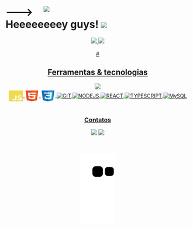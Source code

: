 
<img style="margin-top: 40px;" align="right" width="400" src="https://media.giphy.com/media/8l0jD8xJYFk3HD3bMW/giphy.gif">

# ---> Heeeeeeeey guys! <img src="https://media.giphy.com/media/f9jQLaKJJl6dL0AmmZ/giphy.gif" width="25">
<div align="center">
  <a href="https://github.com/Ronald0Freire">
  <img height="180em" src="https://github-readme-stats.vercel.app/api?username=Ronald0Freire&show_icons=true&theme=dracula&include_all_commits=true&count_private=true"/>
  <img height="180em" src="https://github-readme-stats.vercel.app/api/top-langs/?username=Ronald0Freire&layout=compact&langs_count=7&theme=dracula"/>
</div>
  

<div  align="center"> 
  <div style="display: inline_block"><br>
    # <h2>Ferramentas & tecnologias</h2> <img src="https://media.giphy.com/media/fvT2uzkzsSWmmkvl5g/giphy.gif" width="35"></br>
    
  <img align="center" alt="JS" height="30" width="40" src="https://raw.githubusercontent.com/devicons/devicon/master/icons/javascript/javascript-plain.svg">
  <img align="center" alt="HTML" height="30" width="40" src="https://raw.githubusercontent.com/devicons/devicon/master/icons/html5/html5-original.svg">
  <img align="center" alt="CSS" height="30" width="40" src="https://raw.githubusercontent.com/devicons/devicon/master/icons/css3/css3-original.svg">
  <img align="center" alt="GIT" height="30" width="40" src="https://icongr.am/devicon/git-original.svg?size=102&color=currentColor">
  <img align="center" alt="NODEJS" height="30" width="40" src="https://icongr.am/devicon/nodejs-original.svg?size=102&color=currentColor">
  <img align="center" alt="REACT" height="30" width="40" src="https://icongr.am/devicon/react-original.svg?size=102&color=currentColor">
  <img align="center" alt="TYPESCRIPT" height="30" width="40" src="https://icongr.am/devicon/typescript-original.svg?size=102&color=currentColor">
  <img align="center" alt="MySQL" height="30" width="40" src="https://icongr.am/devicon/mysql-original-wordmark.svg?size=102&color=currentColor">
</div>
 <br>
  <div align="center">
  <h3>Contatos</h3>
  <a href="https://www.linkedin.com/in/ronaldo-freire/" target="_blank"><img src="https://img.shields.io/badge/-LinkedIn-%230077B5?style=for-the-badge&logo=linkedin&logoColor=white" target="_blank"></a> 
<a href = "ronaldofreire.contato@gmail.com"><img src="https://img.shields.io/badge/Gmail-D14836?style=for-the-badge&logo=gmail&logoColor=white" target="_blank"></a>
</div>
  <br>
  <br>
  <div align="center">

  ![Snake animation](https://github.com/Ronald0Freire/Ronald0Freire/blob/output/github-contribution-grid-snake.svg)

</div>
 
